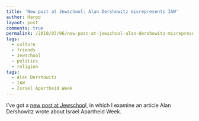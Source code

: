 ```yaml
---
title: 'New post at Jewschool: Alan Dershowitz misrepresents IAW'
author: Harpo
layout: post
comments: true
permalink: /2010/03/06/new-post-at-jewschool-alan-dershowitz-misrepresents-iaw/
tags:
  - culture
  - friends
  - Jewschool
  - politics
  - religion
tags:
  - Alan Dershowitz
  - IAW
  - Israel Apartheid Week
---
```

I&#8217;ve got a <a href="http://jewschool.com/2010/03/06/21511/in-which-alan-dershowitz-displays-less-understanding-of-israel-apartheid-week-than-most-college-students-and-specifically-roberta-goldman-of-brown-university/" target="_blank">new post at Jewschoo</a>l, in which I examine an article Alan Dershowitz wrote about Israel Apartheid Week.